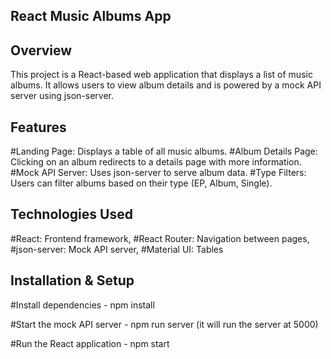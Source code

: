 ## React Music Albums App ##

## Overview
This project is a React-based web application that displays a list of music albums. It allows users to view album details and is powered by a mock API server using json-server.

## Features
#Landing Page: Displays a table of all music albums.
#Album Details Page: Clicking on an album redirects to a details page with more information.
#Mock API Server: Uses json-server to serve album data.
#Type Filters: Users can filter albums based on their type (EP, Album, Single).

## Technologies Used 
#React: Frontend framework,
#React Router: Navigation between pages,
#json-server: Mock API server,
#Material UI: Tables

## Installation & Setup 

#Install dependencies - npm install 

#Start the mock API server - npm run server (it will run the server at 5000)

#Run the React application - npm start  
